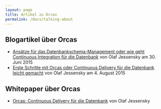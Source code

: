 ```yaml
---
layout: page
title: Artikel zu Orcas
permalink: /docs/talking-about
---
```


## Blogartikel über Orcas

* [Ansätze für das Datenbankschema-Management oder wie geht Continuous Integration für die Datenbank](https://thecattlecrew.wordpress.com/2015/06/30/ansatze-fur-das-datenbankschema-management-oder-wie-geht-continuous-integration-fur-die-datenbank/) von Olaf Jessensky am 30. Juni 2015
* [Erste Schritte mit Orcas oder Continuous Delivery für die Datenbank leicht gemacht](https://thecattlecrew.wordpress.com/2015/08/04/erste-schritte-mit-orcas-oder-continuous-delivery-fuer-die-datenbank-leicht-gemacht/) von Olaf Jessensky am 4. August 2015

## Whitepaper über Orcas

* [Orcas: Continuous Delivery für die Datenbank](http://www.opitz-consulting.com/fileadmin/redaktion/veroeffentlichungen/whitepaper/whitepaper-orcas_sicher.pdf) von Olaf Jessensky
